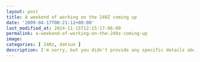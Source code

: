 ```yaml
---
layout: post
title: A weekend of working on the 240Z coming up
date: '2009-04-17T00:21:12+00:00'
last_modified_at: 2024-11-15T12:15:17-06:00
permalink: a-weekend-of-working-on-the-240z-coming-up
image: 
categories: [ 240z, datsun ]
description: I'm sorry, but you didn't provide any specific details about the blog post. If you could provide the blog's title or its main theme, it would be very...
---
```




